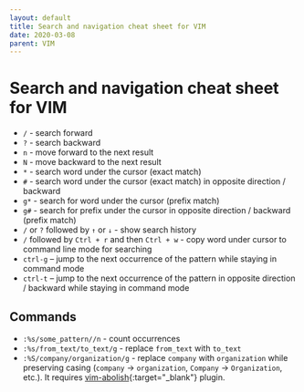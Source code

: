 ```yaml
---
layout: default
title: Search and navigation cheat sheet for VIM
date: 2020-03-08
parent: VIM
---
```


# Search and navigation cheat sheet for VIM

- `/` - search forward
- `?` - search backward
- `n` - move forward to the next result
- `N` - move backward to the next result
- `*` - search word under the cursor (exact match)
- `#` - search word under the cursor (exact match) in opposite direction / backward
- `g*` - search for word under the cursor (prefix match)
- `g#` - search for prefix under the cursor in opposite direction / backward (prefix match)
- `/` or `?` followed by `↑` or `↓` - show search history
- `/` followed by `Ctrl + r` and then `Ctrl + w` - copy word under cursor to command line mode for searching
- `ctrl-g` – jump to the next occurrence of the pattern while staying in command mode
- `ctrl-t` – jump to the next occurrence of the pattern in opposite direction / backward while staying in command mode

## Commands

- `:%s/some_pattern//n` - count occurrences
- `:%s/from_text/to_text/g` - replace `from_text` with `to_text`
- `:%S/company/organization/g` - replace `company` with `organization` while preserving casing (`company` -> `organization`, `Company` -> `Organization`, etc.). It requires [vim-abolish](https://github.com/tpope/vim-abolish){:target="_blank"} plugin.
